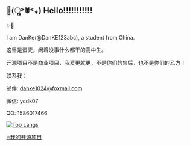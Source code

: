 ## 🌟(ૢ˃ꌂ˂⁎) Hello!!!!!!!!!!!

✨🌈

I am DanKe(@DanKE123abc), a student from China.

这里是蛋壳，闲着没事什么都干的高中生。

开源项目不是商业项目，我爱更就更，不是你们的售后，也不是你们的乙方！

联系我：

邮件: danke1024@foxmail.com

微信: ycdk07

QQ: 1586017466

[![Top Langs](https://github-readme-stats.vercel.app/api/top-langs/?username=DanKE123abc)](https://danke-cn.eu.org)

[🔥我的开源项目](https://github.com/DanKE123abc/DanKE123abc/blob/main/MOSP.md)
